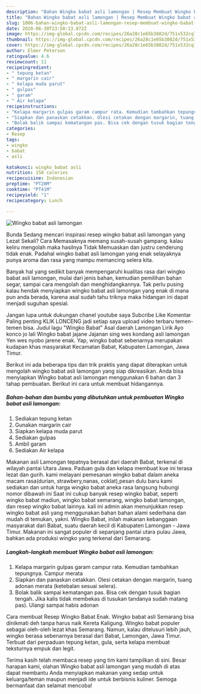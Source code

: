 ```yaml
---
description: "Bahan Wingko babat asli lamongan | Resep Membuat Wingko babat asli lamongan Yang Bikin Ngiler"
title: "Bahan Wingko babat asli lamongan | Resep Membuat Wingko babat asli lamongan Yang Bikin Ngiler"
slug: 1006-bahan-wingko-babat-asli-lamongan-resep-membuat-wingko-babat-asli-lamongan-yang-bikin-ngiler
date: 2020-06-30T23:50:13.872Z
image: https://img-global.cpcdn.com/recipes/26a28c1e65b3882d/751x532cq70/wingko-babat-asli-lamongan-foto-resep-utama.jpg
thumbnail: https://img-global.cpcdn.com/recipes/26a28c1e65b3882d/751x532cq70/wingko-babat-asli-lamongan-foto-resep-utama.jpg
cover: https://img-global.cpcdn.com/recipes/26a28c1e65b3882d/751x532cq70/wingko-babat-asli-lamongan-foto-resep-utama.jpg
author: Elmer Peterson
ratingvalue: 4.6
reviewcount: 11
recipeingredient:
- " tepung ketan"
- " margarin cair"
- " kelapa muda parut"
- " gulpas"
- " garam"
- " Air kelapa"
recipeinstructions:
- "Kelapa margarin gulpas garam campur rata. Kemudian tambahkan tepungnya. Campur merata"
- "Siapkan dan panaskan cetakkan. Olesi cetakan dengan margarin, tuang adonan merata (ketebalan sesuai selera)."
- "Bolak balik sampai kematangan pas. Bisa cek dengan tusuk bagian tengah. Jika kalis tidak membekas di tusukan tandanya sudah matang pas). Ulangi sampai habis adonan"
categories:
- Resep
tags:
- wingko
- babat
- asli

katakunci: wingko babat asli 
nutrition: 158 calories
recipecuisine: Indonesian
preptime: "PT20M"
cooktime: "PT41M"
recipeyield: "1"
recipecategory: Lunch

---
```



![Wingko babat asli lamongan](https://img-global.cpcdn.com/recipes/26a28c1e65b3882d/751x532cq70/wingko-babat-asli-lamongan-foto-resep-utama.jpg)

Bunda Sedang mencari inspirasi resep wingko babat asli lamongan yang Lezat Sekali? Cara Memasaknya memang susah-susah gampang. kalau keliru mengolah maka hasilnya Tidak Memuaskan dan justru cenderung tidak enak. Padahal wingko babat asli lamongan yang enak selayaknya punya aroma dan rasa yang mampu memancing selera kita.

Banyak hal yang sedikit banyak mempengaruhi kualitas rasa dari wingko babat asli lamongan, mulai dari jenis bahan, kemudian pemilihan bahan segar, sampai cara mengolah dan menghidangkannya. Tak perlu pusing kalau hendak menyiapkan wingko babat asli lamongan yang enak di mana pun anda berada, karena asal sudah tahu triknya maka hidangan ini dapat menjadi suguhan spesial.

Jangan lupa untuk dukungan chanel youtube saya Subcribe Like Komentar Paling penting KLIK LONCENG jadi setiap saya upload video terbaru temen-temen bisa. Judul lagu &#34;Wingko Babat&#34; Asal daerah Lamongan Lirik Ayo konco jo lali Wingko babat jajane Jajanan sing wes kondang asli lamongan Yen wes nyobo jarene enak. Yap, wingko babat sebenarnya merupakan kudapan khas masyarakat Kecamatan Babat, Kabupaten Lamongan, Jawa Timur.


Berikut ini ada beberapa tips dan trik praktis yang dapat diterapkan untuk mengolah wingko babat asli lamongan yang siap dikreasikan. Anda bisa menyiapkan Wingko babat asli lamongan menggunakan 6 bahan dan 3 tahap pembuatan. Berikut ini cara untuk membuat hidangannya.

<!--inarticleads1-->

##### Bahan-bahan dan bumbu yang dibutuhkan untuk pembuatan Wingko babat asli lamongan:

1. Sediakan  tepung ketan
1. Gunakan  margarin cair
1. Siapkan  kelapa muda parut
1. Sediakan  gulpas
1. Ambil  garam
1. Sediakan  Air kelapa


Makanan asli Lamongan tepatnya berasal dari daerah Babat, terkenal di wilayah pantai Utara Jawa. Paduan gula dan kelapa membuat kue ini terasa lezat dan gurih. kami melayani pemesanan wingko babat dalam aneka macam rasa(durian, strawbery,nanas, coklat),pesan dulu baru kami sediakan dan untuk harga wingko babat aneka rasa langsung hubungi nomor dibawah ini Saat ini cukup banyak resep wingko babat, seperti wingko babat madiun, wingko babat semarang, wingko babat lamongan, dan resep wingko babat lainnya. kali ini admin akan menunjukkan resep wingko babat asli yang menggunakan bahan bahan alami sederhana dan mudah di temukan, yakni. Wingko Babat, inilah makanan kebanggaan masyarakat dari Babat, suatu daerah kecil di Kabupaten Lamongan - Jawa Timur. Makanan ini sangat populer di sepanjang pantai utara pulau Jawa, bahkan ada produksi wingko yang terkenal dari Semarang. 

<!--inarticleads2-->

##### Langkah-langkah membuat Wingko babat asli lamongan:

1. Kelapa margarin gulpas garam campur rata. Kemudian tambahkan tepungnya. Campur merata
1. Siapkan dan panaskan cetakkan. Olesi cetakan dengan margarin, tuang adonan merata (ketebalan sesuai selera).
1. Bolak balik sampai kematangan pas. Bisa cek dengan tusuk bagian tengah. Jika kalis tidak membekas di tusukan tandanya sudah matang pas). Ulangi sampai habis adonan


Cara membuat Resep Wingko Babat Enak. Wingko babat asli Semarang bisa dinikmati deh tanpa harus naik Kereta Kaligung. Wingko babat populer sebagai oleh-oleh lezat khas Semarang. Namun, kalau ditelusuri lebih jauh, wingko berasa sebenarnya berasal dari Babat, Lamongan, Jawa Timur. Terbuat dari perpaduan tepung ketan, gula, serta kelapa membuat teksturnya empuk dan legit. 

Terima kasih telah membaca resep yang tim kami tampilkan di sini. Besar harapan kami, olahan Wingko babat asli lamongan yang mudah di atas dapat membantu Anda menyiapkan makanan yang sedap untuk keluarga/teman maupun menjadi ide untuk berbisnis kuliner. Semoga bermanfaat dan selamat mencoba!
